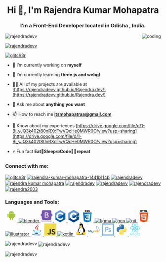 <h1 align="center">Hi 👋, I'm Rajendra Kumar Mohapatra</h1>
<h3 align="center">I’m a Front-End Developer located in Odisha , India.</h3>
<img align="right" alt="coding" src="https://camo.githubusercontent.com/cae12fddd9d6982901d82580bdf321d81fb299141098ca1c2d4891870827bf17/68747470733a2f2f6d69726f2e6d656469756d2e636f6d2f6d61782f313336302f302a37513379765349765f7430696f4a2d5a2e676966
">

<p align="left"> <img src="https://komarev.com/ghpvc/?username=rajendradevv&label=Profile%20views&color=0e75b6&style=flat" alt="rajendradevv" /> </p>

<p align="left"> <a href="https://github.com/ryo-ma/github-profile-trophy"><img src="https://github-profile-trophy.vercel.app/?username=rajendradevv" alt="rajendradevv" /></a> </p>

<p align="left"> <a href="https://twitter.com/glitch3r" target="blank"><img src="https://img.shields.io/twitter/follow/GLITCH3R?logo=twitter&style=for-the-badge" alt="glitch3r" /></a> </p>

- 🔭 I’m currently working on **myself**

- 🌱 I’m currently learning **three.js and webgl**

- 👨‍💻 All of my projects are available at [https://rajendradevv.github.io/Rajendra.dev/](https://rajendradevv.github.io/Rajendra.dev/)

- 💬 Ask me about **anything you want**

- 📫 How to reach me **itsmohapatraa@gmail.com**

- 📄 Know about my experiences [https://drive.google.com/file/d/1-Bi_yJQ3k402t80nRXdTwVQcHe0MWR0O/view?usp=sharing](https://drive.google.com/file/d/1-Bi_yJQ3k402t80nRXdTwVQcHe0MWR0O/view?usp=sharing)

- ⚡ Fun fact **Eat🍴Sleep💤Code👨‍💻repeat**

<h3 align="left">Connect with me:</h3>
<p align="left">
<a href="https://twitter.com/GLITCH3R" target="blank"><img align="center" src="https://raw.githubusercontent.com/rahuldkjain/github-profile-readme-generator/master/src/images/icons/Social/twitter.svg" alt="glitch3r" height="30" width="40" /></a>
<a href="https://linkedin.com/in/rajendra-kumar-mohapatra-1441b114b" target="blank"><img align="center" src="https://raw.githubusercontent.com/rahuldkjain/github-profile-readme-generator/master/src/images/icons/Social/linked-in-alt.svg" alt="rajendra-kumar-mohapatra-1441b114b" height="30" width="40" /></a>
<a href="https://instagram.com/rajendradevv" target="blank"><img align="center" src="https://raw.githubusercontent.com/rahuldkjain/github-profile-readme-generator/master/src/images/icons/Social/instagram.svg" alt="rajendradevv" height="30" width="40" /></a>
<a href="https://www.youtube.com/c/rajendra kumar mohapatra" target="blank"><img align="center" src="https://raw.githubusercontent.com/rahuldkjain/github-profile-readme-generator/master/src/images/icons/Social/youtube.svg" alt="rajendra kumar mohapatra" height="30" width="40" /></a>
<a href="https://www.codechef.com/users/rajendradev" target="blank"><img align="center" src="https://cdn.jsdelivr.net/npm/simple-icons@3.1.0/icons/codechef.svg" alt="rajendradev" height="30" width="40" /></a>
<a href="https://www.hackerrank.com/rajendradevv" target="blank"><img align="center" src="https://raw.githubusercontent.com/rahuldkjain/github-profile-readme-generator/master/src/images/icons/Social/hackerrank.svg" alt="rajendradevv" height="30" width="40" /></a>
<a href="https://www.leetcode.com/rajendradevv" target="blank"><img align="center" src="https://raw.githubusercontent.com/rahuldkjain/github-profile-readme-generator/master/src/images/icons/Social/leet-code.svg" alt="rajendradevv" height="30" width="40" /></a>
<a href="https://auth.geeksforgeeks.org/user/rajendra2003" target="blank"><img align="center" src="https://raw.githubusercontent.com/rahuldkjain/github-profile-readme-generator/master/src/images/icons/Social/geeks-for-geeks.svg" alt="rajendra2003" height="30" width="40" /></a>
</p>

<h3 align="left">Languages and Tools:</h3>
<p align="left"> <a href="https://developer.android.com" target="_blank" rel="noreferrer"> <img src="https://raw.githubusercontent.com/devicons/devicon/master/icons/android/android-original-wordmark.svg" alt="android" width="40" height="40"/> </a> <a href="https://www.blender.org/" target="_blank" rel="noreferrer"> <img src="https://download.blender.org/branding/community/blender_community_badge_white.svg" alt="blender" width="40" height="40"/> </a> <a href="https://getbootstrap.com" target="_blank" rel="noreferrer"> <img src="https://raw.githubusercontent.com/devicons/devicon/master/icons/bootstrap/bootstrap-plain-wordmark.svg" alt="bootstrap" width="40" height="40"/> </a> <a href="https://www.cprogramming.com/" target="_blank" rel="noreferrer"> <img src="https://raw.githubusercontent.com/devicons/devicon/master/icons/c/c-original.svg" alt="c" width="40" height="40"/> </a> <a href="https://www.w3schools.com/cpp/" target="_blank" rel="noreferrer"> <img src="https://raw.githubusercontent.com/devicons/devicon/master/icons/cplusplus/cplusplus-original.svg" alt="cplusplus" width="40" height="40"/> </a> <a href="https://www.w3schools.com/css/" target="_blank" rel="noreferrer"> <img src="https://raw.githubusercontent.com/devicons/devicon/master/icons/css3/css3-original-wordmark.svg" alt="css3" width="40" height="40"/> </a> <a href="https://www.figma.com/" target="_blank" rel="noreferrer"> <img src="https://www.vectorlogo.zone/logos/figma/figma-icon.svg" alt="figma" width="40" height="40"/> </a> <a href="https://cloud.google.com" target="_blank" rel="noreferrer"> <img src="https://www.vectorlogo.zone/logos/google_cloud/google_cloud-icon.svg" alt="gcp" width="40" height="40"/> </a> <a href="https://git-scm.com/" target="_blank" rel="noreferrer"> <img src="https://www.vectorlogo.zone/logos/git-scm/git-scm-icon.svg" alt="git" width="40" height="40"/> </a> <a href="https://www.w3.org/html/" target="_blank" rel="noreferrer"> <img src="https://raw.githubusercontent.com/devicons/devicon/master/icons/html5/html5-original-wordmark.svg" alt="html5" width="40" height="40"/> </a> <a href="https://www.adobe.com/in/products/illustrator.html" target="_blank" rel="noreferrer"> <img src="https://www.vectorlogo.zone/logos/adobe_illustrator/adobe_illustrator-icon.svg" alt="illustrator" width="40" height="40"/> </a> <a href="https://www.java.com" target="_blank" rel="noreferrer"> <img src="https://raw.githubusercontent.com/devicons/devicon/master/icons/java/java-original.svg" alt="java" width="40" height="40"/> </a> <a href="https://developer.mozilla.org/en-US/docs/Web/JavaScript" target="_blank" rel="noreferrer"> <img src="https://raw.githubusercontent.com/devicons/devicon/master/icons/javascript/javascript-original.svg" alt="javascript" width="40" height="40"/> </a> <a href="https://kotlinlang.org" target="_blank" rel="noreferrer"> <img src="https://www.vectorlogo.zone/logos/kotlinlang/kotlinlang-icon.svg" alt="kotlin" width="40" height="40"/> </a> <a href="https://www.linux.org/" target="_blank" rel="noreferrer"> <img src="https://raw.githubusercontent.com/devicons/devicon/master/icons/linux/linux-original.svg" alt="linux" width="40" height="40"/> </a> <a href="https://www.mysql.com/" target="_blank" rel="noreferrer"> <img src="https://raw.githubusercontent.com/devicons/devicon/master/icons/mysql/mysql-original-wordmark.svg" alt="mysql" width="40" height="40"/> </a> <a href="https://www.photoshop.com/en" target="_blank" rel="noreferrer"> <img src="https://raw.githubusercontent.com/devicons/devicon/master/icons/photoshop/photoshop-line.svg" alt="photoshop" width="40" height="40"/> </a> <a href="https://www.python.org" target="_blank" rel="noreferrer"> <img src="https://raw.githubusercontent.com/devicons/devicon/master/icons/python/python-original.svg" alt="python" width="40" height="40"/> </a> <a href="https://reactjs.org/" target="_blank" rel="noreferrer"> <img src="https://raw.githubusercontent.com/devicons/devicon/master/icons/react/react-original-wordmark.svg" alt="react" width="40" height="40"/> </a> </p>

<p><img align="left" src="https://github-readme-stats.vercel.app/api/top-langs?username=rajendradevv&show_icons=true&locale=en&layout=compact" alt="rajendradevv" /></p>

<p>&nbsp;<img align="center" src="https://github-readme-stats.vercel.app/api?username=rajendradevv&show_icons=true&locale=en" alt="rajendradevv" /></p>

<p><img align="center" src="https://github-readme-streak-stats.herokuapp.com/?user=rajendradevv&" alt="rajendradevv" /></p>
